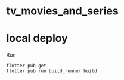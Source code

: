 # tv_movies_and_series

# local deploy

Run
```
flutter pub get
flutter pub run build_runner build
```
